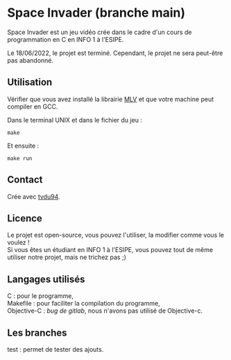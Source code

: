# Space Invader (branche main)

Space Invader est un jeu vidéo crée dans le cadre d'un cours de programmation en C en INFO 1 à l'ESIPE.

Le 18/06/2022, le projet est terminé. Cependant, le projet ne sera peut-être pas abandonné.

## Utilisation
Vérifier que vous avez installé la librairie [MLV](http://www-igm.univ-mlv.fr/~boussica/mlv/index.html) et que votre machine peut compiler en GCC.

Dans le terminal UNIX et dans le fichier du jeu :
```
make
```
Et ensuite :
```
make run
```

## Contact

Crée avec [tvdu94](https://github.com/tvdu94).

## Licence
Le projet est open-source, vous pouvez l'utiliser, la modifier comme vous le voulez !  
Si vous êtes un étudiant en INFO 1 à l'ESIPE, vous pouvez tout de même utiliser notre projet, mais ne trichez pas ;)

## Langages utilisés

C : pour le programme,  
Makefile : pour faciliter la compilation du programme,  
Objective-C : *bug de gitlab*, nous n'avons pas utilisé de Objective-c.  

## Les branches

test : permet de tester des ajouts.
